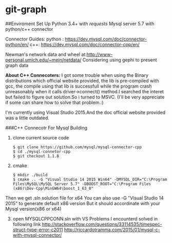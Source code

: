 # git-graph

##Enviroment Set Up
Python 3.4+ with *requests*
Mysql server 5.7 with python/c++ connector

Connector Guides:
python : https://dev.mysql.com/doc/connector-python/en/
c++: https://dev.mysql.com/doc/connector-cpp/en/ 

Newman's network data and wheel at:http://www-personal.umich.edu/~mejn/netdata/ Considering using gephi to present graph data

**About C++ Connecoters:** 
I got some trouble when using the Binary distributions which official website provided, the lib is pre-compiled with gcc, the compile using that lib is successfull while the program crash unreasonably when it calls driver->connect() method.I searched the interet but failed to figure out solution.So i turned to MSVC. 
(I'll be very appreciate if some can share how to solve that problem.:)


I'm currently using Visual Studio 2015.And the doc official website provided was a little outdated.

###C++ Connecotr For Mysql Building
1. clone current source code
    ```
    $ git clone https://github.com/mysql/mysql-connector-cpp
    $ cd ./mysql-connetor-cpp
    $ git checkout 1.1.8
    ``` 
 
2.  cmake
    ```
    $ mkdir ./build
    $ cmake .. -G "Visual Studio 14 2015 Win64" -DMYSQL_DIR="C:\Program Files\MySQL\MySQL Server 5.7" -DBOOST_ROOT="C:\Program Files (x86)\Dev-Cpp\MinGW64\boost_1_63_0"
    ```
Then we get .sln solution file for x64
You can also use -G "Visual Studio 14 2015" to generate default x86 version
But it should accordinate with your Mysql version(x86 or x64)

3. open MYSQLCPPCONN.sln with VS 
    Problems I encounterd solved in following link
http://stackoverflow.com/questions/33114535/timespec-struct-type-error-c2011
http://riccardotramma.com/2015/01/mysql-c-with-mysql-connector/


    



